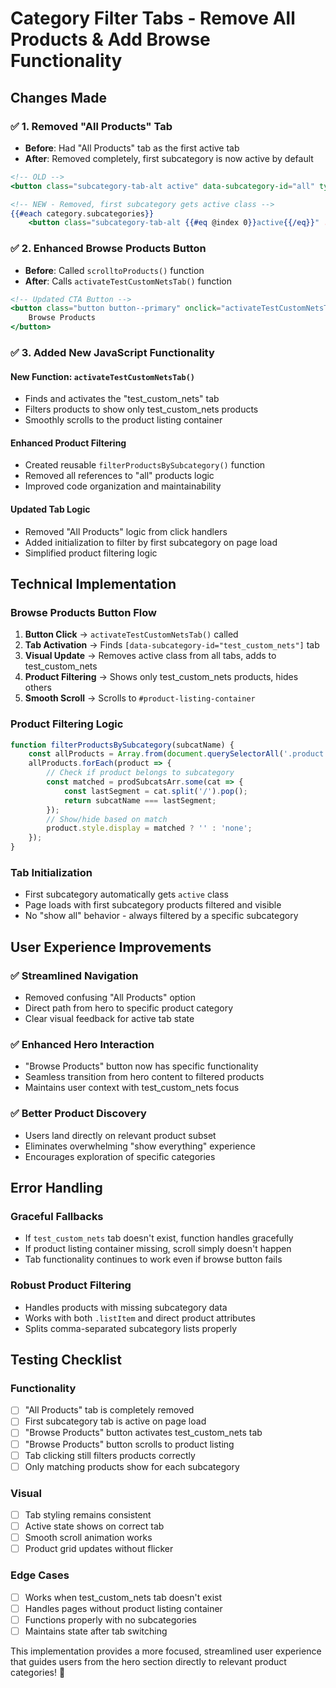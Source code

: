 # Category Filter Tabs - Remove All Products & Add Browse Functionality

## Changes Made

### ✅ 1. Removed "All Products" Tab
- **Before**: Had "All Products" tab as the first active tab
- **After**: Removed completely, first subcategory is now active by default

```handlebars
<!-- OLD -->
<button class="subcategory-tab-alt active" data-subcategory-id="all" type="button">All Products</button>

<!-- NEW - Removed, first subcategory gets active class -->
{{#each category.subcategories}}
    <button class="subcategory-tab-alt {{#eq @index 0}}active{{/eq}}" ...>
```

### ✅ 2. Enhanced Browse Products Button
- **Before**: Called `scrolltoProducts()` function
- **After**: Calls `activateTestCustomNetsTab()` function

```handlebars
<!-- Updated CTA Button -->
<button class="button button--primary" onclick="activateTestCustomNetsTab()" aria-label="Browse Products">
    Browse Products
</button>
```

### ✅ 3. Added New JavaScript Functionality

#### New Function: `activateTestCustomNetsTab()`
- Finds and activates the "test_custom_nets" tab
- Filters products to show only test_custom_nets products
- Smoothly scrolls to the product listing container

#### Enhanced Product Filtering
- Created reusable `filterProductsBySubcategory()` function
- Removed all references to "all" products logic
- Improved code organization and maintainability

#### Updated Tab Logic
- Removed "All Products" logic from click handlers
- Added initialization to filter by first subcategory on page load
- Simplified product filtering logic

## Technical Implementation

### Browse Products Button Flow
1. **Button Click** → `activateTestCustomNetsTab()` called
2. **Tab Activation** → Finds `[data-subcategory-id="test_custom_nets"]` tab
3. **Visual Update** → Removes active class from all tabs, adds to test_custom_nets
4. **Product Filtering** → Shows only test_custom_nets products, hides others
5. **Smooth Scroll** → Scrolls to `#product-listing-container`

### Product Filtering Logic
```javascript
function filterProductsBySubcategory(subcatName) {
    const allProducts = Array.from(document.querySelectorAll('.product'));
    allProducts.forEach(product => {
        // Check if product belongs to subcategory
        const matched = prodSubcatsArr.some(cat => {
            const lastSegment = cat.split('/').pop();
            return subcatName === lastSegment;
        });
        // Show/hide based on match
        product.style.display = matched ? '' : 'none';
    });
}
```

### Tab Initialization
- First subcategory automatically gets `active` class
- Page loads with first subcategory products filtered and visible
- No "show all" behavior - always filtered by a specific subcategory

## User Experience Improvements

### ✅ Streamlined Navigation
- Removed confusing "All Products" option
- Direct path from hero to specific product category
- Clear visual feedback for active tab state

### ✅ Enhanced Hero Interaction
- "Browse Products" button now has specific functionality
- Seamless transition from hero content to filtered products
- Maintains user context with test_custom_nets focus

### ✅ Better Product Discovery
- Users land directly on relevant product subset
- Eliminates overwhelming "show everything" experience
- Encourages exploration of specific categories

## Error Handling

### Graceful Fallbacks
- If `test_custom_nets` tab doesn't exist, function handles gracefully
- If product listing container missing, scroll simply doesn't happen
- Tab functionality continues to work even if browse button fails

### Robust Product Filtering
- Handles products with missing subcategory data
- Works with both `.listItem` and direct product attributes
- Splits comma-separated subcategory lists properly

## Testing Checklist

### Functionality
- [ ] "All Products" tab is completely removed
- [ ] First subcategory tab is active on page load
- [ ] "Browse Products" button activates test_custom_nets tab
- [ ] "Browse Products" button scrolls to product listing
- [ ] Tab clicking still filters products correctly
- [ ] Only matching products show for each subcategory

### Visual
- [ ] Tab styling remains consistent
- [ ] Active state shows on correct tab
- [ ] Smooth scroll animation works
- [ ] Product grid updates without flicker

### Edge Cases
- [ ] Works when test_custom_nets tab doesn't exist
- [ ] Handles pages without product listing container
- [ ] Functions properly with no subcategories
- [ ] Maintains state after tab switching

This implementation provides a more focused, streamlined user experience that guides users from the hero section directly to relevant product categories! 🎯
